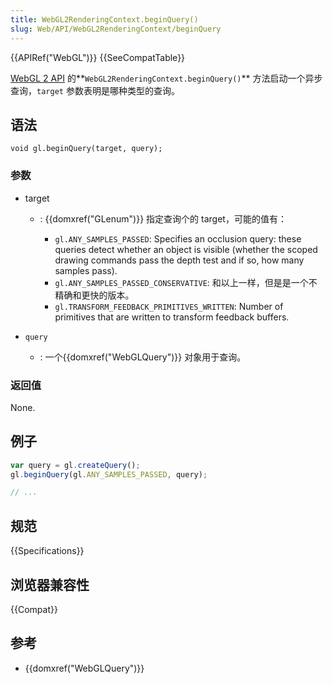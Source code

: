 ```yaml
---
title: WebGL2RenderingContext.beginQuery()
slug: Web/API/WebGL2RenderingContext/beginQuery
---
```


{{APIRef("WebGL")}} {{SeeCompatTable}}

[WebGL 2 API](/zh-CN/docs/Web/API/WebGL_API) 的**`WebGL2RenderingContext.beginQuery()`** 方法启动一个异步查询，`target` 参数表明是哪种类型的查询。

## 语法

```plain
void gl.beginQuery(target, query);
```

### 参数

- target

  - : {{domxref("GLenum")}} 指定查询个的 target，可能的值有：

    - `gl.ANY_SAMPLES_PASSED`: Specifies an occlusion query: these queries detect whether an object is visible (whether the scoped drawing commands pass the depth test and if so, how many samples pass).
    - `gl.ANY_SAMPLES_PASSED_CONSERVATIVE`: 和以上一样，但是是一个不精确和更快的版本。
    - `gl.TRANSFORM_FEEDBACK_PRIMITIVES_WRITTEN`: Number of primitives that are written to transform feedback buffers.

- `query`
  - : 一个{{domxref("WebGLQuery")}} 对象用于查询。

### 返回值

None.

## 例子

```js
var query = gl.createQuery();
gl.beginQuery(gl.ANY_SAMPLES_PASSED, query);

// ...
```

## 规范

{{Specifications}}

## 浏览器兼容性

{{Compat}}

## 参考

- {{domxref("WebGLQuery")}}
